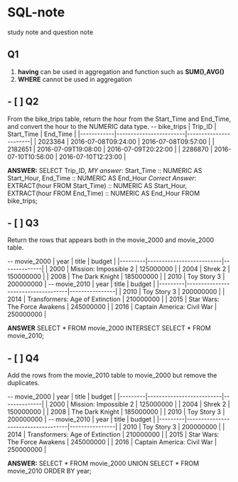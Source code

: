 # SQL-note
study note and question note
## Q1
1. **having** can be used in aggregation and function such as **SUM(),AVG()**
2. **WHERE** cannot be used in aggregation
## - [ ] Q2
From the bike_trips table, return the hour from the Start_Time and End_Time, and convert the hour to the NUMERIC data type.
-- bike_trips
|   Trip_ID  |   Start_Time           |   End_Time            |
|------------|------------------------|-----------------------|
|   2023364  |   2016-07-08T09:24:00  |   2016-07-08T09:57:00 |
|   2182651  |   2016-07-09T19:08:00  |   2016-07-09T20:22:00 |
|   2286870  |   2016-07-10T10:56:00  |   2016-07-10T12:23:00 |

**ANSWER:**
SELECT Trip_ID,
      *MY answer*:
      Start_Time :: NUMERIC AS Start_Hour,
      End_Time :: NUMERIC AS End_Hour
      *Correct Answer*:
      EXTRACT(hour FROM Start_Time) :: NUMERIC AS Start_Hour,
      EXTRACT(hour FROM End_Time) :: NUMERIC AS End_Hour
FROM bike_trips;

## - [ ] Q3
Return the rows that appears both in the movie_2000 and movie_2000 table.

-- movie_2000
| year    | title                    | budget       |
|---------|--------------------------|--------------|
|   2000  |   Mission: Impossible 2  |   125000000  |
|   2004  |   Shrek 2                |   150000000  |
|   2008  |   The Dark Knight        |   185000000  |
|   2010  |   Toy Story 3            |   200000000  |
-- movie_2010
|   year  |   title                            |   budget       |
|---------|------------------------------------|----------------|
|   2010  |   Toy Story 3                      |   200000000    |
|   2014  |   Transformers: Age of Extinction  |   210000000    |
|   2015  |   Star Wars: The Force Awakens     |   245000000    |
|   2016  |   Captain America: Civil War       |   250000000    |

**ANSWER**
SELECT *
FROM movie_2000 
INTERSECT 
SELECT *
FROM movie_2010;

## - [ ] Q4
Add the rows from the movie_2010 table to movie_2000 but remove the duplicates.

-- movie_2000
| year    | title                    | budget       |
|---------|--------------------------|--------------|
|   2000  |   Mission: Impossible 2  |   125000000  |
|   2004  |   Shrek 2                |   150000000  |
|   2008  |   The Dark Knight        |   185000000  |
|   2010  |   Toy Story 3            |   200000000  |
-- movie_2010
|   year  |   title                            |   budget       |
|---------|------------------------------------|----------------|
|   2010  |   Toy Story 3                      |   200000000    |
|   2014  |   Transformers: Age of Extinction  |   210000000    |
|   2015  |   Star Wars: The Force Awakens     |   245000000    |
|   2016  |   Captain America: Civil War       |   250000000    |

**ANSWER:**
SELECT * 
FROM movie_2000
UNION 
SELECT *
FROM movie_2010
ORDER BY year;


